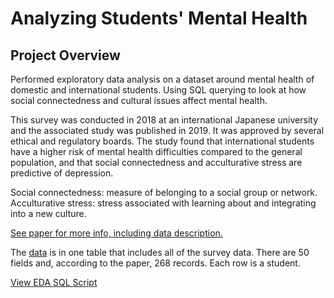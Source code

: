 # Analyzing Students' Mental Health

## Project Overview

Performed exploratory data analysis on a dataset around mental health of domestic and international students. Using SQL querying to look at how social connectedness and cultural issues affect mental health.

This survey was conducted in 2018 at an international Japanese university and the associated study was published in 2019. It was approved by several ethical and regulatory boards. The study found that international students have a higher risk of mental health difficulties compared to the general population, and that social connectedness and acculturative stress are predictive of depression.

Social connectedness: measure of belonging to a social group or network.
Acculturative stress: stress associated with learning about and integrating into a new culture.

[See paper for more info, including data description.](https://www.mdpi.com/2306-5729/4/3/124/htm)

The [data](https://www.mdpi.com/2306-5729/4/3/124/s1) is in one table that includes all of the survey data. There are 50 fields and, according to the paper, 268 records. Each row is a student.

[View EDA SQL Script](analyzing%20students%20mental%20health.ipynb)
